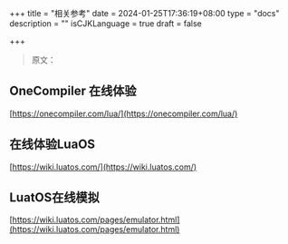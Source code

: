 +++
title = "相关参考"
date = 2024-01-25T17:36:19+08:00
type = "docs"
description = ""
isCJKLanguage = true
draft = false

+++

> 原文：

## OneCompiler 在线体验

[https://onecompiler.com/lua/](https://onecompiler.com/lua/)

## 在线体验LuaOS

[https://wiki.luatos.com/](https://wiki.luatos.com/)



## LuatOS在线模拟

[https://wiki.luatos.com/pages/emulator.html](https://wiki.luatos.com/pages/emulator.html)